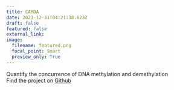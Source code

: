 ```yaml
---
title: CAMDA
date: 2021-12-31T04:21:38.623Z
draft: false
featured: false
external_link: 
image:
  filename: featured.png
  focal_point: Smart
  preview_only: True
---
```

Quantify the concurrence of DNA methylation and demethylation
<br>
Find the project on [Github](https://github.com/JiejunShi/CAMDA)
